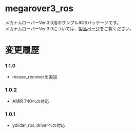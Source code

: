 # megarover3_ros  

メカナムローバーVer.3.0用のサンプルROSパッケージです。  
メカナムローバーVer.3.0については、[製品ページ](https://www.vstone.co.jp/products/wheelrobot/ver.3.0_normal.html)をご覧ください。  

# 変更履歴

### 1.1.0
* mouse_recieverを追加

### 1.0.2
* AMIR 740への対応

### 1.0.1
* ydlidar_ros_driverへの対応
